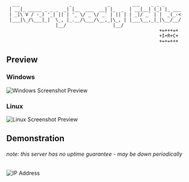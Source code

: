       ___                  _             _        ___    _ _ _
     | __|_ _____ _ _ _  _| |__  ___  __| |_  _  | __|__| (_) |_ ___
     | _|\ V / -_) '_| || | '_ \/ _ \/ _` | || | | _|/ _` | |  _(_-<
     |___|\_/\___|_|  \_, |_.__/\___/\__,_|\_, | |___\__,_|_|\__/__/
                      |__/                 |__/
                                                            +=+++=+
                                                            +I+R+C+
                                                            +=+=+++

## Preview
### Windows
![Windows Screenshot Preview](https://i.imgur.com/5DwNi3d.png)

### Linux
![Linux Screenshot Preview](https://i.imgur.com/CKwNUpE.png)

## Demonstration
###### note: this server has no uptime guarantee - may be down periodically

![IP Address](https://img.shields.io/badge/IRC%20server-vps.eejesse.net:23000-green.svg?longCache=true&style=flat-square)
